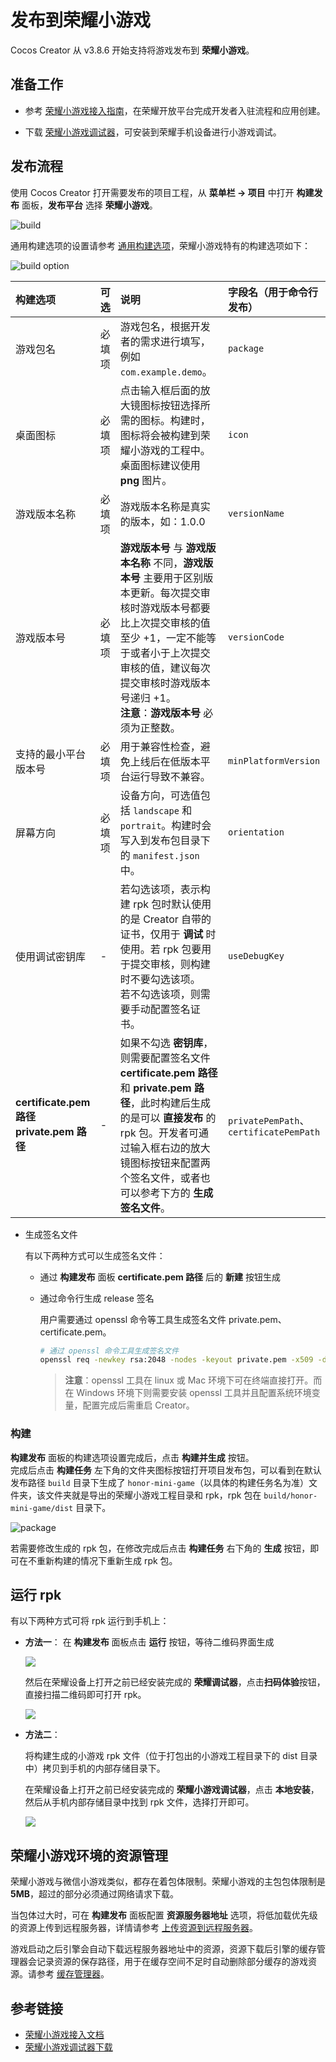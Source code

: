 # 发布到荣耀小游戏

Cocos Creator 从 v3.8.6 开始支持将游戏发布到 **荣耀小游戏**。

## 准备工作

- 参考 [荣耀小游戏接入指南](https://developer.honor.com/cn/docs/game_center/guides/miniGame/miniGameGuidelines)，在荣耀开放平台完成开发者入驻流程和应用创建。

- 下载 [荣耀小游戏调试器](https://developer.honor.com/cn/docs/game_center/guides/miniGame/miniGameGuidelines#开发+调试指引)，可安装到荣耀手机设备进行小游戏调试。

## 发布流程

使用 Cocos Creator 打开需要发布的项目工程，从 **菜单栏 -> 项目** 中打开 **构建发布** 面板，**发布平台** 选择 **荣耀小游戏**。

![build](./publish-honor-mini-game/build.png)

通用构建选项的设置请参考 [通用构建选项](build-options.md)，荣耀小游戏特有的构建选项如下：

![build option](./publish-honor-mini-game/build-option.png)

| 构建选项 | 可选 | 说明 | 字段名（用于命令行发布） |
| :------ | :--- | :--- | :--- |
| 游戏包名 | 必填项 | 游戏包名，根据开发者的需求进行填写，例如 `com.example.demo`。| `package` |
| 桌面图标 | 必填项 | 点击输入框后面的放大镜图标按钮选择所需的图标。构建时，图标将会被构建到荣耀小游戏的工程中。桌面图标建议使用 **png** 图片。 | `icon` |
| 游戏版本名称 | 必填项 | 游戏版本名称是真实的版本，如：1.0.0 | `versionName` |
| 游戏版本号 | 必填项 | **游戏版本号** 与 **游戏版本名称** 不同，**游戏版本号** 主要用于区别版本更新。每次提交审核时游戏版本号都要比上次提交审核的值至少 +1，一定不能等于或者小于上次提交审核的值，建议每次提交审核时游戏版本号递归 +1。<br>**注意**：**游戏版本号** 必须为正整数。 | `versionCode` |
| 支持的最小平台版本号 | 必填项 | 用于兼容性检查，避免上线后在低版本平台运行导致不兼容。 | `minPlatformVersion` |
| 屏幕方向 | 必填项 | 设备方向，可选值包括 `landscape` 和 `portrait`。构建时会写入到发布包目录下的 `manifest.json` 中。| `orientation` |
| 使用调试密钥库 | - | 若勾选该项，表示构建 rpk 包时默认使用的是 Creator 自带的证书，仅用于 **调试** 时使用。若 rpk 包要用于提交审核，则构建时不要勾选该项。<br> 若不勾选该项，则需要手动配置签名证书。| `useDebugKey` |
| **certificate.pem 路径**<br>**private.pem 路径** | - | 如果不勾选 **密钥库**，则需要配置签名文件 **certificate.pem 路径** 和 **private.pem 路径**，此时构建后生成的是可以 **直接发布** 的 rpk 包。开发者可通过输入框右边的放大镜图标按钮来配置两个签名文件，或者也可以参考下方的 **生成签名文件**。 | `privatePemPath`、`certificatePemPath` |

- 生成签名文件

    有以下两种方式可以生成签名文件：

    - 通过 **构建发布** 面板 **certificate.pem 路径** 后的 **新建** 按钮生成

    - 通过命令行生成 release 签名

        用户需要通过 openssl 命令等工具生成签名文件 private.pem、certificate.pem。

        ```bash
        # 通过 openssl 命令工具生成签名文件
        openssl req -newkey rsa:2048 -nodes -keyout private.pem -x509 -days 3650 -out certificate.pem
        ```

        > **注意**：openssl 工具在 linux 或 Mac 环境下可在终端直接打开。而在 Windows 环境下则需要安装 openssl 工具并且配置系统环境变量，配置完成后需重启 Creator。

### 构建

**构建发布** 面板的构建选项设置完成后，点击 **构建并生成** 按钮。<br>
完成后点击 **构建任务** 左下角的文件夹图标按钮打开项目发布包，可以看到在默认发布路径 `build` 目录下生成了 `honor-mini-game`（以具体的构建任务名为准）文件夹，该文件夹就是导出的荣耀小游戏工程目录和 rpk，rpk 包在 `build/honor-mini-game/dist` 目录下。

![package](./publish-honor-mini-game/package.png)

若需要修改生成的 rpk 包，在修改完成后点击 **构建任务** 右下角的 **生成** 按钮，即可在不重新构建的情况下重新生成 rpk 包。

## 运行 rpk

有以下两种方式可将 rpk 运行到手机上：

- **方法一**：
    在 **构建发布** 面板点击 **运行** 按钮，等待二维码界面生成

    ![](./publish-honor-mini-game/qr_code.png)

    然后在荣耀设备上打开之前已经安装完成的 **荣耀调试器**，点击**扫码体验**按钮，直接扫描二维码即可打开 rpk。

    ![](./publish-honor-mini-game/honor-instant_scan_install1.png)

- **方法二**：

    将构建生成的小游戏 rpk 文件（位于打包出的小游戏工程目录下的 dist 目录中）拷贝到手机的内部存储目录下。

    在荣耀设备上打开之前已经安装完成的 **荣耀小游戏调试器**，点击 **本地安装**，然后从手机内部存储目录中找到 rpk 文件，选择打开即可。

    ![](./publish-honor-mini-game/honor-instant_native_install2.png)

## 荣耀小游戏环境的资源管理

荣耀小游戏与微信小游戏类似，都存在着包体限制。荣耀小游戏的主包包体限制是 **5MB**，超过的部分必须通过网络请求下载。

当包体过大时，可在 **构建发布** 面板配置 **资源服务器地址** 选项，将低加载优先级的资源上传到远程服务器，详情请参考 [上传资源到远程服务器](../../asset/cache-manager.md)。

游戏启动之后引擎会自动下载远程服务器地址中的资源，资源下载后引擎的缓存管理器会记录资源的保存路径，用于在缓存空间不足时自动删除部分缓存的游戏资源。请参考 [缓存管理器](../../asset/cache-manager.md)。

## 参考链接

- [荣耀小游戏接入文档](https://developer.honor.com/cn/docs/game_center/guides/miniGame/miniGameGuidelines)
- [荣耀小游戏调试器下载](https://developer.honor.com/cn/docs/game_center/guides/miniGame/miniGameGuidelines#开发+调试指引)